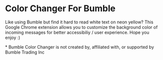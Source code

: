 # Color Changer For Bumble

Like using Bumble but find it hard to read white text on neon yellow? This Google Chrome extension allows you to customize the background color of incoming messages for better accessibiliy / user experience. Hope you enjoy :)

\* Bumble Color Changer is not created by, affiliated with, or supported by Bumble Trading Inc
